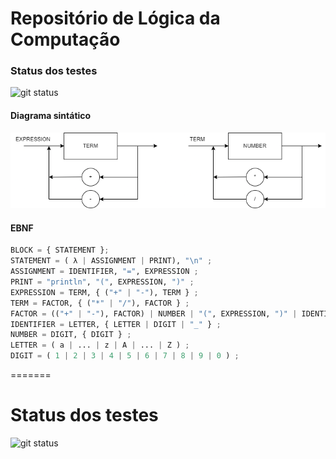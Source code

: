 # Repositório de Lógica da Computação

### Status dos testes

![git status](http://3.129.230.99/svg/benikraco/LogCompBeni/)

#### Diagrama sintático

![1677527145466](image/README/1677527145466.png)

#### EBNF

```python
BLOCK = { STATEMENT };
STATEMENT = ( λ | ASSIGNMENT | PRINT), "\n" ;
ASSIGNMENT = IDENTIFIER, "=", EXPRESSION ;
PRINT = "println", "(", EXPRESSION, ")" ;
EXPRESSION = TERM, { ("+" | "-"), TERM } ;
TERM = FACTOR, { ("*" | "/"), FACTOR } ;
FACTOR = (("+" | "-"), FACTOR) | NUMBER | "(", EXPRESSION, ")" | IDENTIFIER ;
IDENTIFIER = LETTER, { LETTER | DIGIT | "_" } ;
NUMBER = DIGIT, { DIGIT } ;
LETTER = ( a | ... | z | A | ... | Z ) ;
DIGIT = ( 1 | 2 | 3 | 4 | 5 | 6 | 7 | 8 | 9 | 0 ) ;
```
=======
# Status dos testes

![git status](http://3.129.230.99/svg/benikraco/LogCompBeni/)
